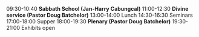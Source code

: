 <tr>
  <th>09:30-10:40</th>
  <td><strong>Sabbath School (Jan-Harry Cabungcal)</strong></td>
</tr>
<tr>
  <th>11:00-12:30</th>
  <td><strong>Divine service (Pastor Doug Batchelor)</strong></td>
</tr>
<tr>
  <th>13:00-14:00</th>
  <td>Lunch</td>
</tr>
<tr>
  <th>14:30-16:30</th>
  <td>Seminars</td>
</tr>
<tr>
  <th>17:00-18:00</th>
  <td>Supper</td>
</tr>
<tr>
  <th>18:00-19:30</th>
  <td><strong>Plenary (Pastor Doug Batchelor)</strong></td>
</tr>
<tr>
  <th>19:30-21:00</th>
  <td>Exhibits open</td>
</tr>
